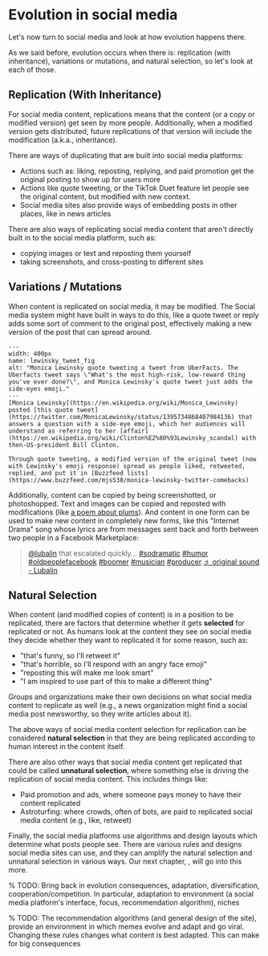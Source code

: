 # Evolution in social media

Let's now turn to social media and look at how evolution happens there.

As we said before, evolution occurs when there is: replication (with inheritance), variations or mutations, and natural selection, so let's look at each of those.


## Replication (With Inheritance)
For social media content, replications means that the content (or a copy or modified version) get seen by more people. Additionally, when a modified version gets distributed, future replications of that version will include the modification (a.k.a., inheritance).

There are ways of duplicating that are built into social media platforms:
- Actions such as: liking, reposting, replying, and paid promotion get the original posting to show up for users more
- Actions like quote tweeting, or the TikTok Duet feature let people see the original content, but modified with new context.
- Social media sites also provide ways of embedding posts in other places, like in news articles

There are also ways of replicating social media content that aren't directly built in to the social media platform, such as:
- copying images or text and reposting them yourself
- taking screenshots, and cross-posting to different sites

## Variations / Mutations
When content is replicated on social media, it may be modified. The Social media system might have built in ways to do this, like a quote tweet or reply adds some sort of comment to the original post, effectively making a new version of the post that can spread around.


```{figure} lewinsky_tweet.jpg
---
width: 400px
name: lewinsky_tweet_fig
alt: "Monica Lewinsky quote tweeting a tweet from UberFacts. The Uberfacts tweet says \"What's the most high-risk, low-reward thing you've ever done?\", and Monica Lewinsky's quote tweet just adds the side-eyes emoji."
---
[Monica Lewinsky](https://en.wikipedia.org/wiki/Monica_Lewinsky) posted [this quote tweet](https://twitter.com/MonicaLewinsky/status/1395734868407984136) that answers a question with a side-eye emoji, which her audiences will understand as referring to her [affair](https://en.wikipedia.org/wiki/Clinton%E2%80%93Lewinsky_scandal) with then-US-president Bill Clinton.

Through quote tweeting, a modified version of the original tweet (now with Lewinsky's emoji response) spread as people liked, retweeted, replied, and put it in [Buzzfeed lists](https://www.buzzfeed.com/mjs538/monica-lewinsky-twitter-comebacks)
```

Additionally, content can be copied by being screenshotted, or photoshopped. Text and images can be copied and reposted with modifications (like [a poem about plums](https://www.vox.com/2017/12/1/16723210/this-is-just-to-say-plums-twitter-baby-shoes)). And content in one form can be used to make new content in completely new forms, like this "Internet Drama" song whose lyrics are from messages sent back and forth between two people in a Facebook Marketplace:

<blockquote class="tiktok-embed" cite="https://www.tiktok.com/@lubalin/video/6909126447332347142" data-video-id="6909126447332347142" style="max-width: 605px;min-width: 325px;" > <section> <a target="_blank" title="@lubalin" href="https://www.tiktok.com/@lubalin?refer=embed">@lubalin</a> that escalated quickly... <a title="sodramatic" target="_blank" href="https://www.tiktok.com/tag/sodramatic?refer=embed">#sodramatic</a> <a title="humor" target="_blank" href="https://www.tiktok.com/tag/humor?refer=embed">#humor</a> <a title="oldpeoplefacebook" target="_blank" href="https://www.tiktok.com/tag/oldpeoplefacebook?refer=embed">#oldpeoplefacebook</a> <a title="boomer" target="_blank" href="https://www.tiktok.com/tag/boomer?refer=embed">#boomer</a> <a title="musician" target="_blank" href="https://www.tiktok.com/tag/musician?refer=embed">#musician</a> <a title="producer" target="_blank" href="https://www.tiktok.com/tag/producer?refer=embed">#producer</a> <a target="_blank" title="♬ original sound - Lubalin" href="https://www.tiktok.com/music/original-sound-6909126476889656070?refer=embed">♬ original sound - Lubalin</a> </section> </blockquote> <script async src="https://www.tiktok.com/embed.js"></script>

## Natural Selection
When content (and modified copies of content) is in a position to be replicated, there are factors that determine whether it gets __selected__ for replicated or not. As humans look at the content they see on social media they decide whether they want to replicated it for some reason, such as:
- "that's funny, so I'll retweet it"
- "that's horrible, so I'll respond with an angry face emoji"
- "reposting this will make me look smart"
- "I am inspired to use part of this to make a different thing"

Groups and organizations make their own decisions on what social media content to replicate as well (e.g., a news organization might find a social media post newsworthy, so they write articles about it).

The above ways of social media content selection for replication can be considered __natural selection__ in that they are being replicated according to human interest in the content itself.

There are also other ways that social media content get replicated that could be called __unnatural selection__, where something else is driving the replication of social media content. This includes things like:
- Paid promotion and ads, where someone pays money to have their content replicated
- Astroturfing: where crowds, often of bots, are paid to replicated social media content (e.g., like, retweet)


Finally, the social media platforms use algorithms and design layouts which determine what posts people see. There are various rules and designs social media sites can use, and they can amplify the natural selection and unnatural selection in various ways. Our next chapter, [](../ch12_recommendations/00_recommendations.md), will go into this more.

% TODO: Bring back in evolution consequences, adaptation, diversification, cooperation/competition. In particular, adaptation to environment (a social media platform's interface, focus, recommendation algorithm), niches

% TODO: The recommendation algorithms (and general design of the site), provide an environment in which memes evolve and adapt and go viral. Changing these rules changes what content is best adapted. This can make for big consequences